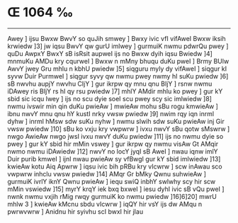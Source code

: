 # Œ 1064 ‰
---
Awey ] ijsu Bwxw BwvY so quJih smwey ] Bwxy ivic vfI vifAweI Bwxw
iksih krwiedw ]3] jw iqsu BwvY qw gurU imlwey ] gurmuiK nwmu pdwrQu
pwey ] quDu AwpxY BwxY sB isRsit aupweI ijs no Bwxw dyih iqsu Bwiedw
]4] mnmuKu AMDu kry cqurweI ] Bwxw n mMny bhuqu duKu pweI ] Brmy BUlw
AwvY jwey Gru mhlu n kbhU pwiedw ]5] siqguru myly dy vifAweI ]
siqgur kI syvw Duir PurmweI ] siqgur syvy qw nwmu pwey nwmy hI suKu
pwiedw ]6] sB nwvhu aupjY nwvhu CIjY ] gur ikrpw qy mnu qnu BIjY ]
rsnw nwmu iDAwey ris BIjY rs hI qy rsu pwiedw ]7] mhlY AMdir mhlu ko
pwey ] gur kY sbid sic icqu lwey ] ijs no scu dyie soeI scu pwey scy
sic imlwiedw ]8] nwmu ivswir min qin duKu pwieAw ] mwieAw mohu sBu
rogu kmwieAw ] ibnu nwvY mnu qnu hY kustI nrky vwsw pwiedw ]9] nwim
rqy iqn inrml dyhw ] inrml hMsw sdw suKu nyhw ] nwmu slwih sdw suKu
pwieAw inj Gir vwsw pwiedw ]10] sBu ko vxju kry vwpwrw ] ivxu nwvY
sBu qotw sMswrw ] nwgo AwieAw nwgo jwsI ivxu nwvY duKu pwiedw ]11] ijs
no nwmu dyie so pwey ] gur kY sbid hir mMin vswey ] gur ikrpw qy nwmu
visAw Gt AMqir nwmo nwmu iDAwiedw ]12] nwvY no locY jyqI sB AweI ]
nwau iqnw imlY Duir purib kmweI ] ijnI nwau pwieAw sy vfBwgI gur kY
sbid imlwiedw ]13] kwieAw kotu Aiq Apwrw ] iqsu ivic bih pRBu kry
vIcwrw ] scw inAwau sco vwpwrw inhclu vwsw pwiedw ]14] AMqr Gr
bMky Qwnu suhwieAw ] gurmuiK ivrlY iknY Qwnu pwieAw ] iequ swiQ inbhY
swlwhy scy hir scw mMin vswiedw ]15] myrY krqY iek bxq bxweI ]
iesu dyhI ivic sB vQu pweI ] nwnk nwmu vxjih rMig rwqy gurmuiK ko nwmu
pwiedw ]16]6]20] mwrU mhlw 3 ] kwieAw kMcnu sbdu vIcwrw ] iqQY
hir vsY ijs dw AMqu n pwrwvwrw ] Anidnu hir syivhu scI bwxI hir jIau
####
